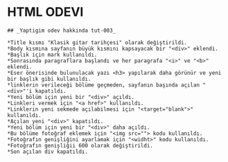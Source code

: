 # HTML ODEVI
    ## _Yaptigim odev hakkinda tut-003_

    *Title kısmı "Klasik gitar tarihçesi" olarak değiştirildi.
    *Body kısmına sayfanın büyük kısmını kapsayacak bir "<div>" eklendi.
    *Başlık için mark kullanıldı.
    *Sonrasında paragraflara başlandı ve her paragrafa "<i>" ve "<b>" eklendi.
    *Eser önerisinde bulunulacak yazı <h3> yapılarak daha görünür ve yeni bir başlık gibi kullanıldı.
    *linklerin verileceği bölüme geçmeden, sayfanın başında açılan "<div>"'i kapatıldı.
    *Yeni bölüm için yeni bir "<div>" açıldı.
    *Linkleri vermek için "<a href>" kullanıldı.
    *Linklerin yeni sekmede açılabilmesi için "<target="blank">" kullanıldı.
    *Açılan yeni "<div>" kapatıldı.
    *Yeni bölüm için yeni bir "<div>" daha açıldı.
    *Bu bölüme fotoğraf eklemek için "<img src=""> kodu kullanıldı.
    *Fotoğrafın genişliğini ayarlamak için "<widht>" kodu kullanıldı.
    *Fotoğrafın genişliğii 600 olarak değiştirildi.
    *Son açılan div kapatıldı.


